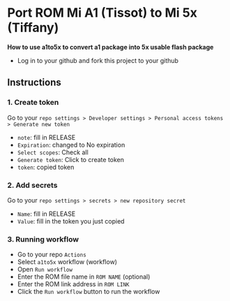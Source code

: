 # Port ROM Mi A1 (Tissot) to Mi 5x (Tiffany)
 
**How to use a1to5x to convert a1 package into 5x usable flash package**

* Log in to your github and fork this project to your github

## Instructions
### 1. Create token
Go to your `repo settings > Developer settings > Personal access tokens > Generate new token`
- `note`: fill in RELEASE
- `Expiration`: changed to No expiration
- `Select scopes`: Check all
- `Generate token`: Click to create token
- `token`: copied token

### 2. Add secrets
Go to your `repo settings > secrets > new repository secret`
- `Name`: fill in RELEASE
- `Value`: fill in the token you just copied

### 3. Running workflow
- Go to your repo `Actions`
- Select `a1to5x` workflow (workflow)
- Open `Run workflow`
- Enter the ROM file name in `ROM NAME` (optional)
- Enter the ROM link address in `ROM LINK`
- Click the `Run workflow` button to run the workflow
